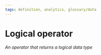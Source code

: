 ```yaml
---
tags: definition, analytics, glossary/data
---
```

#  Logical operator
*An operator that returns a logical data type*